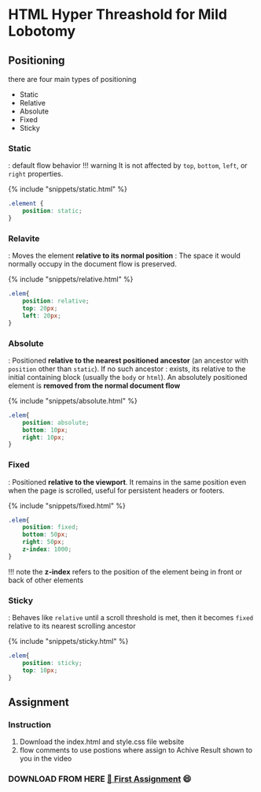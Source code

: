 # HTML Hyper Threashold for Mild Lobotomy

## Positioning

there are four main types of positioning

* Static
* Relative
* Absolute
* Fixed
* Sticky

### Static

: default flow behavior
!!! warning
     It is not affected by `top`, `bottom`, `left`, or `right` properties.

{% include "snippets/static.html" %}

```css
.element {
    position: static;
}
```

### Relavite

: Moves the element **relative to its normal position**
: The space it would normally occupy in the document flow is preserved.

{% include "snippets/relative.html" %}

```css
.elem{
    position: relative;
    top: 20px;
    left: 20px;
}
```

### Absolute

: Positioned **relative to the nearest positioned ancestor** (an ancestor with `position` other than `static`). If no such ancestor : exists, its relative to the initial containing block (usually the `body` or `html`). An absolutely positioned element is **removed from the normal document flow**

{% include "snippets/absolute.html" %}

```css
.elem{
    position: absolute;
    bottom: 10px;
    right: 10px;
}
```

### Fixed

: Positioned **relative to the viewport**. It remains in the same position even when the page is scrolled, useful for persistent headers or footers.

{% include "snippets/fixed.html" %}

```css
.elem{
    position: fixed;
    bottom: 50px;
    right: 50px;
    z-index: 1000;
}
```

!!! note
    the **z-index** refers to the position of the element being in front or back of other elements

### Sticky

: Behaves like `relative` until a scroll threshold is met, then it becomes `fixed` relative to its nearest scrolling ancestor

{% include "snippets/sticky.html" %}

```css
.elem{
    position: sticky;
    top: 10px;
}
```

## Assignment

### Instruction

1. Download the index.html and style.css file website
2. flow comments to use postions where assign to Achive Result shown to you in the video

### DOWNLOAD FROM HERE [:link: First Assignment](assignments/hw-1/index.html) :smile:
